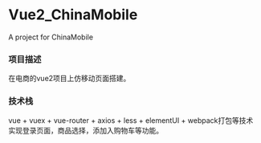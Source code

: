 # Vue2_ChinaMobile
A project for ChinaMobile

### 项目描述
在电商的vue2项目上仿移动页面搭建。

### 技术栈
vue + vuex + vue-router + axios + less + elementUI + webpack打包等技术
实现登录页面，商品选择，添加入购物车等功能。

